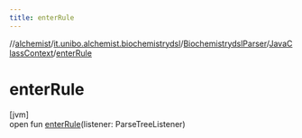 ```yaml
---
title: enterRule
---
```

//[alchemist](../../../../index.html)/[it.unibo.alchemist.biochemistrydsl](../../index.html)/[BiochemistrydslParser](../index.html)/[JavaClassContext](index.html)/[enterRule](enter-rule.html)



# enterRule



[jvm]\
open fun [enterRule](enter-rule.html)(listener: ParseTreeListener)





